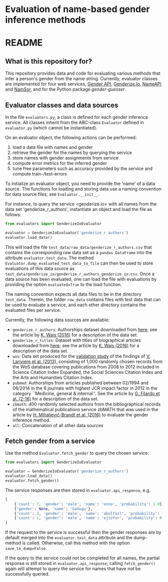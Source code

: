 # Evaluation of name-based gender inference methods #

# README #

## What is this repository for? ##

This repository provides data and code for evaluating various methods that infer a
person's gender from the name string.
Currently, evaluator classes are implemented for four web services, [Gender API](https://gender-api.com/),
[Genderize.Io](https://genderize.io/), [NameAPI](https://www.nameapi.org) and [NamSor](https://api.namsor.com),
and for the Python package *gender-guesser*.

## Evaluator classes and data sources

In the file `evaluators.py`, a class is defined for each gender inference service.
All classes inherit from the ABC-class `Evaluator` defined in `evaluator.py` (which cannot be instantiated).

On an evaluator object, the following actions can be performed:

1. load a data file with names and gender
2. retrieve the gender for the names by querying the service
3. store names with gender assignments from service
4. compute error metrics for the inferred gender
5. tune free parameters such as accuracy provided by the service and compute train-/test-errors


To initialize an evaluator object, you need to provide the 'name' of a data source.
The functions for loading and storing data use a naming convention for data source files; see `Evaluator.__init__`.

For instance, to query the service <genderize.io> with all names from the data set 'genderize_r_authors',
instantiate an object and load the file as follows:

```python
from evaluators import GenderizeIoEvaluator

evaluator = GenderizeIoEvaluator('genderize_r_authors')
evaluator.load_data()
```
This will load the file `test_data/raw_data/genderize_r_authors.csv` that contains the corresponding raw
 data set as a `pandas DataFrame` into the attribute `evaluator.test_data`.
 The method `Evaluator.dump_evaluated_test_data_to_file` can then be used to store evaluations of
 this data source as `test_data/genderize_io/genderize_r_authors_genderize_io.csv`. Once a data source has been
 evaluated, one can load the file with evaluations by providing the option `evaluated=True` to the load function.

The naming convention expects all data files to be in the directory `test_data`.
Therein, the folder `raw_data` contains files with test data that can be used to evaluate a service,
and each other directory contains the evaluated files per service.

Currently, the following data sources are available:

* `genderize_r_authors`: Authorships dataset downloaded from [here](https://github.com/kalimu/genderizeR/tree/master/data); see the article
by [K. Wais (2016)](https://journal.r-project.org/archive/2016/RJ-2016-002/index.html) for a description of the data set.
* `genderize_r_titles`: Dataset with titles of biographical articles downloaded from [here](https://github.com/kalimu/genderizeR/tree/master/data); see the article
by [K. Wais (2016)](https://journal.r-project.org/archive/2016/RJ-2016-002/index.html) for a description of the data set.
* `wos`: Data set produced for the [validation study](https://www.nature.com/polopoly_fs/7.14227.1386700530!/suppinfoFile/504211a_s1.pdf)
of the findings of [V. Lariviere et al. (2013)](http://dx.doi.org/10.1038/504211a),
consisting of 1,000 randomly chosen records from the WoS database covering publications from 2008 to 2012
included in Science Citation Index Expanded, the Social Sciences Citation Index and the Arts and Humanities Citation Index.
* `pubmed`: Authorships from articles published between 02/1994 and 06/2014 in the 6 journals with highest
JCR impact factor in 2012 in the category ``Medicine, general \& internal''.
See the article by [G. Filardo et al. (2-16)](https://10.1136/bmj.i847) for a description of the data set.
* `zbmath`: 400 randomly selected authors from the bibliographical records of the mathematical publications service zbMATH
 that was used in the article by [H. Mihaljević-Brandt et al. (2016)](https://doi.org/10.1371/journal.pone.0165367)
 to evaluate the gender inference method.
* `all`: Concatenation of all other data sources

## Fetch gender from a service

Use the method `Evaluator.fetch_gender` to query the chosen service:


```python
from evaluators import GenderizeIoEvaluator

evaluator = GenderizeIoEvaluator('genderize_r_authors')
evaluator.load_data()
evaluator.fetch_gender()

```

The service responses are then stored in `evaluator.api_response`, e.g.

```python
[
    {'count': 7, 'gender': 'male', 'name': 'onno', 'probability': 1.0},
    {'gender': None, 'name': 'badugu'},
    {'count': 3, 'gender': 'male', 'name': 'abolfazl', 'probability': 1.0},
    {'count': 1, 'gender': 'male', 'name': 'ejiofor', 'probability': 0.95}
]
```

If the request to the service is successful then the gender responses are by default merged into the `evaluator.test_data`
attribute and the dump-method is called. Otherwise, call this method with the option `save_to_dump=False`.

If the query to the service could not be completed for all names, the partial response is still stored in
`evaluator.api_response`; calling `fetch_gender()` again will attempt to query the service for
names that have not be successfully queried.

